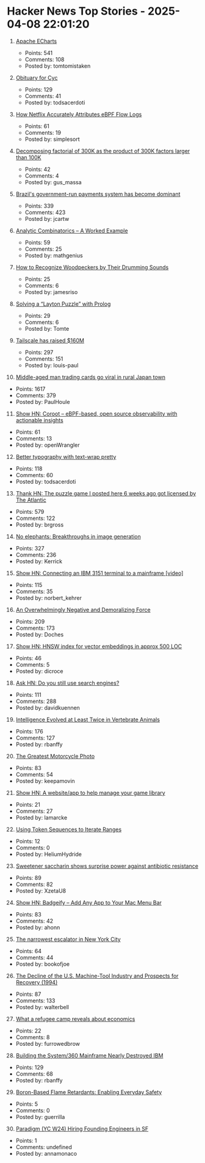# Hacker News Top Stories - 2025-04-08 22:01:20

1. [Apache ECharts](https://echarts.apache.org/en/index.html)
   - Points: 541
   - Comments: 108
   - Posted by: tomtomistaken

2. [Obituary for Cyc](https://yuxi-liu-wired.github.io/essays/posts/cyc/)
   - Points: 129
   - Comments: 41
   - Posted by: todsacerdoti

3. [How Netflix Accurately Attributes eBPF Flow Logs](https://netflixtechblog.com/how-netflix-accurately-attributes-ebpf-flow-logs-afe6d644a3bc)
   - Points: 61
   - Comments: 19
   - Posted by: simplesort

4. [Decomposing factorial of 300K as the product of 300K factors larger than 100K](http://gus-massa.blogspot.com/2025/04/decomposing-factorial-of-300k-as.html)
   - Points: 42
   - Comments: 4
   - Posted by: gus_massa

5. [Brazil's government-run payments system has become dominant](https://www.economist.com/the-americas/2025/04/03/brazils-government-run-payments-system-has-become-dominant)
   - Points: 339
   - Comments: 423
   - Posted by: jcartw

6. [Analytic Combinatorics – A Worked Example](https://grossack.site/2025/04/08/analytic-combinatorics-example.html)
   - Points: 59
   - Comments: 25
   - Posted by: mathgenius

7. [How to Recognize Woodpeckers by Their Drumming Sounds](https://www.allaboutbirds.org/news/how-to-recognize-woodpeckers-by-their-drumming-sounds/)
   - Points: 25
   - Comments: 6
   - Posted by: jamesriso

8. [Solving a “Layton Puzzle” with Prolog](https://buttondown.com/hillelwayne/archive/a48fce5b-8a05-4302-b620-9b26f057f145/)
   - Points: 29
   - Comments: 6
   - Posted by: Tomte

9. [Tailscale has raised $160M](https://tailscale.com/blog/series-c)
   - Points: 297
   - Comments: 151
   - Posted by: louis-paul

10. [Middle-aged man trading cards go viral in rural Japan town](https://www.tokyoweekender.com/entertainment/middle-aged-man-trading-cards-go-viral-in-japan/)
   - Points: 1617
   - Comments: 379
   - Posted by: PaulHoule

11. [Show HN: Coroot – eBPF-based, open source observability with actionable insights](https://github.com/coroot/coroot)
   - Points: 61
   - Comments: 13
   - Posted by: openWrangler

12. [Better typography with text-wrap pretty](https://webkit.org/blog/16547/better-typography-with-text-wrap-pretty/)
   - Points: 118
   - Comments: 60
   - Posted by: todsacerdoti

13. [Thank HN: The puzzle game I posted here 6 weeks ago got licensed by The Atlantic](https://www.theatlantic.com/games/bracket-city/)
   - Points: 579
   - Comments: 122
   - Posted by: brgross

14. [No elephants: Breakthroughs in image generation](https://www.oneusefulthing.org/p/no-elephants-breakthroughs-in-image)
   - Points: 327
   - Comments: 236
   - Posted by: Kerrick

15. [Show HN: Connecting an IBM 3151 terminal to a mainframe [video]](https://www.youtube.com/watch?v=V14ac9cRi9Q)
   - Points: 115
   - Comments: 35
   - Posted by: norbert_kehrer

16. [An Overwhelmingly Negative and Demoralizing Force](https://aftermath.site/ai-video-game-development-art-vibe-coding-midjourney)
   - Points: 209
   - Comments: 173
   - Posted by: Doches

17. [Show HN: HNSW index for vector embeddings in approx 500 LOC](https://github.com/dicroce/hnsw)
   - Points: 46
   - Comments: 5
   - Posted by: dicroce

18. [Ask HN: Do you still use search engines?](undefined)
   - Points: 111
   - Comments: 288
   - Posted by: davidkuennen

19. [Intelligence Evolved at Least Twice in Vertebrate Animals](https://www.quantamagazine.org/intelligence-evolved-at-least-twice-in-vertebrate-animals-20250407/)
   - Points: 176
   - Comments: 127
   - Posted by: rbanffy

20. [The Greatest Motorcycle Photo](https://www.life.com/arts-entertainment/the-greatest-motorcycle-photo-ever/)
   - Points: 83
   - Comments: 54
   - Posted by: keepamovin

21. [Show HN: A website/app to help manage your game library](https://gamenode.app)
   - Points: 21
   - Comments: 27
   - Posted by: lamarcke

22. [Using Token Sequences to Iterate Ranges](https://brevzin.github.io/c++/2025/04/03/token-sequence-for/)
   - Points: 12
   - Comments: 0
   - Posted by: HeliumHydride

23. [Sweetener saccharin shows surprise power against antibiotic resistance](https://www.brunel.ac.uk/news-and-events/news/articles/Sweetener-saccharin-shows-surprise-power-against-antibiotic-resistance)
   - Points: 89
   - Comments: 82
   - Posted by: XzetaU8

24. [Show HN: Badgeify – Add Any App to Your Mac Menu Bar](https://badgeify.app/)
   - Points: 83
   - Comments: 42
   - Posted by: ahonn

25. [The narrowest escalator in New York City](https://www.doobybrain.com/blog/the-narrowest-escalator-in-new-york)
   - Points: 64
   - Comments: 44
   - Posted by: bookofjoe

26. [The Decline of the U.S. Machine-Tool Industry and Prospects for Recovery (1994)](https://www.rand.org/pubs/research_briefs/RB1500.html)
   - Points: 87
   - Comments: 133
   - Posted by: walterbell

27. [What a refugee camp reveals about economics](https://www.economist.com/finance-and-economics/2025/04/03/what-a-refugee-camp-reveals-about-economics)
   - Points: 22
   - Comments: 8
   - Posted by: furrowedbrow

28. [Building the System/360 Mainframe Nearly Destroyed IBM](https://spectrum.ieee.org/building-the-system360-mainframe-nearly-destroyed-ibm)
   - Points: 129
   - Comments: 68
   - Posted by: rbanffy

29. [Boron-Based Flame Retardants: Enabling Everyday Safety](https://www.borax.com/news-events/november-2022/boron-flame-retardant-history)
   - Points: 5
   - Comments: 0
   - Posted by: guerrilla

30. [Paradigm (YC W24) Hiring Founding Engineers in SF](https://www.ycombinator.com/companies/paradigm/jobs/nFNWweP-founding-engineer)
   - Points: 1
   - Comments: undefined
   - Posted by: annamonaco

